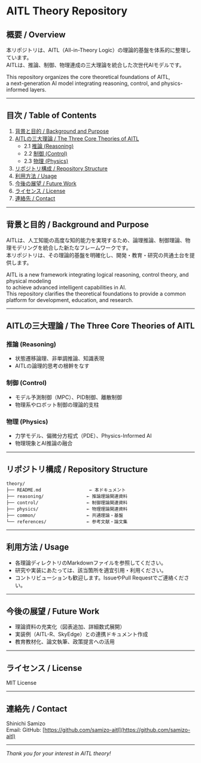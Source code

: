 # AITL Theory Repository

## 概要 / Overview

本リポジトリは、AITL（All-in-Theory Logic）の理論的基盤を体系的に整理しています。  
AITLは、推論、制御、物理連成の三大理論を統合した次世代AIモデルです。

This repository organizes the core theoretical foundations of AITL,  
a next-generation AI model integrating reasoning, control, and physics-informed layers.

---

## 目次 / Table of Contents

1. [背景と目的 / Background and Purpose](#背景と目的-background-and-purpose)  
2. [AITLの三大理論 / The Three Core Theories of AITL](#aitlの三大理論-the-three-core-theories-of-aitl)  
   - 2.1 [推論 (Reasoning)](#推論-reasoning)  
   - 2.2 [制御 (Control)](#制御-control)  
   - 2.3 [物理 (Physics)](#物理-physics)  
3. [リポジトリ構成 / Repository Structure](#リポジトリ構成-repository-structure)  
4. [利用方法 / Usage](#利用方法-usage)  
5. [今後の展望 / Future Work](#今後の展望-future-work)  
6. [ライセンス / License](#ライセンス-license)  
7. [連絡先 / Contact](#連絡先-contact)

---

## 背景と目的 / Background and Purpose

AITLは、人工知能の高度な知的能力を実現するため、論理推論、制御理論、物理モデリングを統合した新たなフレームワークです。  
本リポジトリは、その理論的基盤を明確化し、開発・教育・研究の共通土台を提供します。

AITL is a new framework integrating logical reasoning, control theory, and physical modeling  
to achieve advanced intelligent capabilities in AI.  
This repository clarifies the theoretical foundations to provide a common platform for development, education, and research.

---

## AITLの三大理論 / The Three Core Theories of AITL

### 推論 (Reasoning)

- 状態遷移論理、非単調推論、知識表現  
- AITLの論理的思考の根幹をなす

### 制御 (Control)

- モデル予測制御（MPC）、PID制御、離散制御  
- 物理系やロボット制御の理論的支柱

### 物理 (Physics)

- 力学モデル、偏微分方程式（PDE）、Physics-Informed AI  
- 物理現象とAI推論の融合

---

## リポジトリ構成 / Repository Structure
```
theory/
├── README.md                  ← 本ドキュメント
├── reasoning/                ← 推論理論関連資料
├── control/                  ← 制御理論関連資料
├── physics/                  ← 物理理論関連資料
├── common/                   ← 共通理論・基盤
└── references/               ← 参考文献・論文集
```
---

## 利用方法 / Usage

- 各理論ディレクトリのMarkdownファイルを参照してください。  
- 研究や実装にあたっては、該当箇所を適宜引用・利用ください。  
- コントリビューションも歓迎します。IssueやPull Requestでご連絡ください。

---

## 今後の展望 / Future Work

- 理論資料の充実化（図表追加、詳細数式展開）  
- 実装例（AITL-R、SkyEdge）との連携ドキュメント作成  
- 教育教材化、論文執筆、政策提言への活用

---

## ライセンス / License

MIT License

---

## 連絡先 / Contact

Shinichi Samizo  
Email: 
GitHub: [https://github.com/samizo-aitl](https://github.com/samizo-aitl)

---

*Thank you for your interest in AITL theory!*
